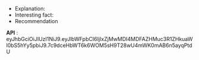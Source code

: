 
 * Explanation:
 * Interesting fact:
 * Recommendation

**API** : eyJhbGciOiJIUzI1NiJ9.eyJlbWFpbCI6IjIxZjMwMDI4MDFAZHMuc3R1ZHkuaWl0bS5hYy5pbiJ9.7c9dceHbWT6k6WOM5sH9T28wU4mWK0mAB6n5ayqPtdU

